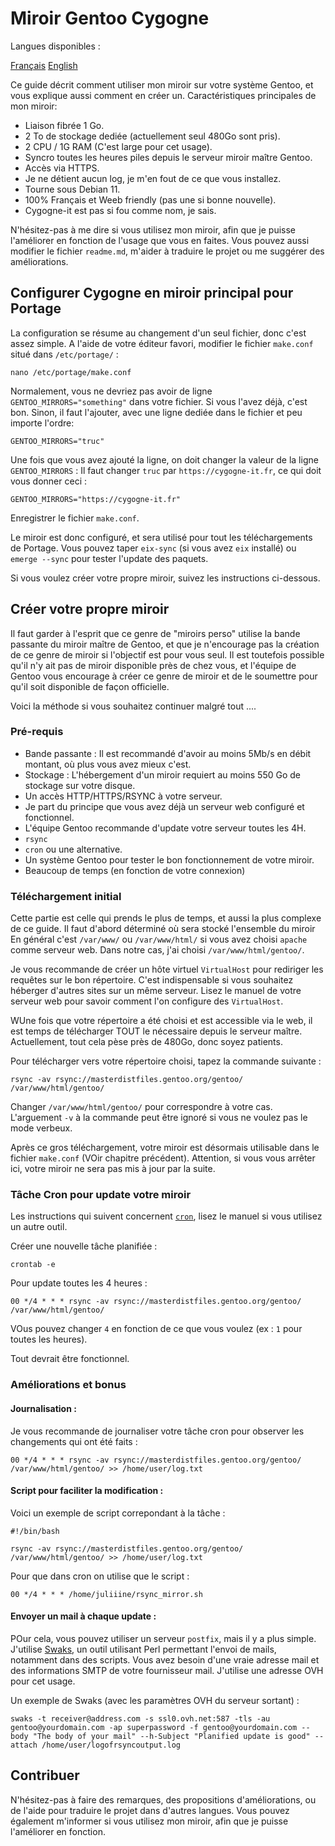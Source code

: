 # Miroir Gentoo Cygogne

Langues disponibles : 

[Français](https://github.com/juliiine/cygogne-mirror/blob/main/README_FR.md)
[English](https://github.com/juliiine/cygogne-mirror/blob/main/README.md)

Ce guide décrit comment utiliser mon miroir sur votre système Gentoo, et vous explique aussi comment en créer un.
Caractéristiques principales de mon miroir: 

- Liaison fibrée 1 Go.
- 2 To de stockage dediée (actuellement seul 480Go sont pris).
- 2 CPU / 1G RAM (C'est large pour cet usage).
- Syncro toutes les heures piles depuis le serveur miroir maître Gentoo.
- Accès via HTTPS.
- Je ne détient aucun log, je m'en fout de ce que vous installez.
- Tourne sous Debian 11.
- 100% Français et Weeb friendly (pas une si bonne nouvelle).
- Cygogne-it est pas si fou comme nom, je sais. 


 N'hésitez-pas à me dire si vous utilisez mon miroir, afin que je puisse l'améliorer en fonction de l'usage que vous en faites.
 Vous pouvez aussi modifier le fichier `readme.md`, m'aider à traduire le projet ou me suggérer des améliorations.

## Configurer Cygogne en miroir principal pour Portage

La configuration se résume au changement d'un seul fichier, donc c'est assez simple. 
A l'aide de votre éditeur favori, modifier le fichier `make.conf` situé dans `/etc/portage/` :
```
nano /etc/portage/make.conf
```
Normalement, vous ne devriez pas avoir de ligne `GENTOO_MIRRORS="something"` dans votre fichier.
Si vous l'avez déjà, c'est bon.
Sinon, il faut l'ajouter, avec une ligne dediée dans le fichier et peu importe l'ordre:
```
GENTOO_MIRRORS="truc"
```
Une fois que vous avez ajouté la ligne, on doit changer la valeur de la ligne `GENTOO_MIRRORS` :
Il faut changer `truc` par `https://cygogne-it.fr`, ce qui doit vous donner ceci :
```
GENTOO_MIRRORS="https://cygogne-it.fr"
```
Enregistrer le fichier `make.conf`.

Le miroir est donc configuré, et sera utilisé pour tout les téléchargements de Portage.
Vous pouvez taper `eix-sync` (si vous avez `eix` installé) ou `emerge --sync` pour tester l'update des paquets.

Si vous voulez créer votre propre miroir, suivez les instructions ci-dessous.

## Créer votre propre miroir

Il faut garder à l'esprit que ce genre de "miroirs perso" utilise la bande passante du miroir maître de Gentoo, et que je n'encourage pas la création de ce genre de miroir si l'objectif est pour vous seul. Il est toutefois possible qu'il n'y ait pas de miroir disponible près de chez vous, et l'équipe de Gentoo vous encourage à créer ce genre de miroir et de le soumettre pour qu'il soit disponible de façon officielle. 

Voici la méthode si vous souhaitez continuer malgré tout ....

### Pré-requis

- Bande passante : Il est recommandé d'avoir au moins 5Mb/s en débit montant, où plus vous avez mieux c'est.
- Stockage : L'hébergement d'un miroir requiert au moins 550 Go de stockage sur votre disque.
- Un accès HTTP/HTTPS/RSYNC à votre serveur. 
- Je part du principe que vous avez déjà un serveur web configuré et fonctionnel.
- L'équipe Gentoo recommande d'update votre serveur toutes les 4H.
- `rsync`
- `cron` ou une alternative.
- Un système Gentoo pour tester le bon fonctionnement de votre miroir.
- Beaucoup de temps (en fonction de votre connexion)

### Téléchargement initial

Cette partie est celle qui prends le plus de temps, et aussi la plus complexe de ce guide.
Il faut d'abord déterminé où sera stocké l'ensemble du miroir
En général c'est `/var/www/` ou `/var/www/html/` si vous avez choisi `apache` comme serveur web.
Dans notre cas, j'ai choisi `/var/www/html/gentoo/`.

Je vous recommande de créer un hôte virtuel `VirtualHost` pour rediriger les requêtes sur le bon répertoire.
C'est indispensable si vous souhaitez héberger d'autres sites sur un même serveur.
Lisez le manuel de votre serveur web pour savoir comment l'on configure des `VirtualHost`.

WUne fois que votre répertoire a été choisi et est accessible via le web, il est temps de télécharger TOUT le nécessaire depuis le serveur maître.
Actuellement, tout cela pèse près de 480Go, donc soyez patients.

Pour télécharger vers votre répertoire choisi, tapez la commande suivante :
```
rsync -av rsync://masterdistfiles.gentoo.org/gentoo/ /var/www/html/gentoo/
```
Changer `/var/www/html/gentoo/` pour correspondre à votre cas.
L'arguement `-v` à la commande peut être ignoré si vous ne voulez pas le mode verbeux.

Après ce gros téléchargement, votre miroir est désormais utilisable dans le fichier `make.conf` (VOir chapitre précédent).
Attention, si vous vous arrêter ici, votre miroir ne sera pas mis à jour par la suite.

### Tâche Cron pour update votre miroir

Les instructions qui suivent concernent [`cron`](https://github.com/cronie-crond/cronie), lisez le manuel si vous utilisez un autre outil.

Créer une nouvelle tâche planifiée :
```
crontab -e
```
Pour update toutes les 4 heures :
```
00 */4 * * * rsync -av rsync://masterdistfiles.gentoo.org/gentoo/ /var/www/html/gentoo/
```
VOus pouvez changer `4` en fonction de ce que vous voulez (ex : `1` pour toutes les heures).

Tout devrait être fonctionnel.

### Améliorations et bonus

#### Journalisation :

Je vous recommande de journaliser votre tâche cron pour observer les changements qui ont été faits : 

```
00 */4 * * * rsync -av rsync://masterdistfiles.gentoo.org/gentoo/ /var/www/html/gentoo/ >> /home/user/log.txt
```
 #### Script pour faciliter la modification :

Voici un exemple de script correpondant à la tâche :

```
#!/bin/bash

rsync -av rsync://masterdistfiles.gentoo.org/gentoo/ /var/www/html/gentoo/ >> /home/user/log.txt
```
Pour que dans cron on utilise que le script :

```
00 */4 * * * /home/juliiine/rsync_mirror.sh
```
#### Envoyer un mail à chaque update :

POur cela, vous pouvez utiliser un serveur `postfix`, mais il y a plus simple.
J'utilise [Swaks](https://github.com/jetmore/swaks), un outil utilisant Perl permettant l'envoi de mails, notamment dans des scripts.
Vous avez besoin d'une vraie adresse mail et des informations SMTP de votre fournisseur mail.
J'utilise une adresse OVH pour cet usage.

Un exemple de Swaks (avec les paramètres OVH du serveur sortant) :

```
swaks -t receiver@address.com -s ssl0.ovh.net:587 -tls -au gentoo@yourdomain.com -ap superpassword -f gentoo@yourdomain.com --body "The body of your mail" --h-Subject "Planified update is good" --attach /home/user/logofrsyncoutput.log
```

## Contribuer

N'hésitez-pas à faire des remarques, des propositions d'améliorations, ou de l'aide pour traduire le projet dans d'autres langues.
Vous pouvez également m'informer si vous utilisez mon miroir, afin que je puisse l'améliorer en fonction.
